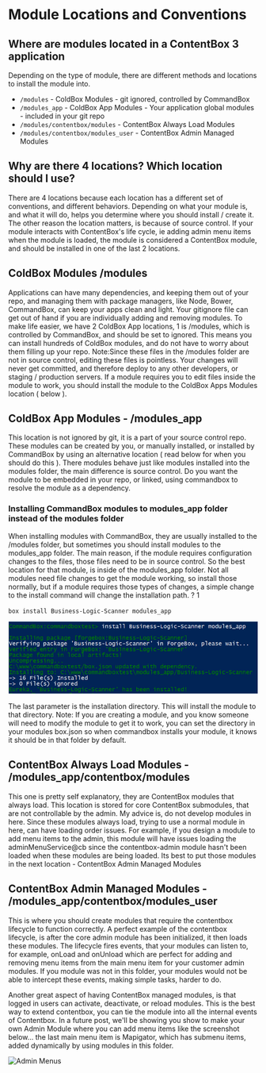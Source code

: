 # Module Locations and Conventions

## Where are modules located in a ContentBox 3 application

Depending on the type of module, there are different methods and locations to install the module into.

* `/modules` - ColdBox Modules - git ignored, controlled by CommandBox
* `/modules_app` - ColdBox App Modules - Your application global modules - included in your git repo
* `/modules/contentbox/modules` - ContentBox Always Load Modules
* `/modules/contentbox/modules_user` - ContentBox Admin Managed Modules

## Why are there 4 locations? Which location should I use?

There are 4 locations because each location has a different set of conventions, and different behaviors. Depending on what your module is, and what it will do, helps you determine where you should install / create it. The other reason the location matters, is because of source control. If your module interacts with ContentBox's life cycle, ie adding admin menu items when the module is loaded, the module is considered a ContentBox module, and should be installed in one of the last 2 locations.

## ColdBox Modules /modules

Applications can have many dependencies, and keeping them out of your repo, and managing them with package managers, like Node, Bower, CommandBox, can keep your apps clean and light. Your gitignore file can get out of hand if you are individually adding and removing modules. To make life easier, we have 2 ColdBox App locations, 1 is /modules, which is controlled by CommandBox, and should be set to ignored. This means you can install hundreds of ColdBox modules, and do not have to worry about them filling up your repo. Note:Since these files in the /modules folder are not in source control, editing these files is pointless. Your changes will never get committed, and therefore deploy to any other developers, or staging / production servers. If a module requires you to edit files inside the module to work, you should install the module to the ColdBox Apps Modules location \( below \).

## ColdBox App Modules - /modules\_app

This location is not ignored by git, it is a part of your source control repo. These modules can be created by you, or manually installed, or installed by CommandBox by using an alternative location \( read below for when you should do this \). There modules behave just like modules installed into the modules folder, the main difference is source control. Do you want the module to be embedded in your repo, or linked, using commandbox to resolve the module as a dependency.

### Installing CommandBox modules to modules\_app folder instead of the modules folder

When installing modules with CommandBox, they are usually installed to the /modules folder, but sometimes you should install modules to the modules\_app folder. The main reason, if the module requires configuration changes to the files, those files need to be in source control. So the best location for that module, is inside of the modules\_app folder. Not all modules need file changes to get the module working, so install those normally, but if a module requires those types of changes, a simple change to the install command will change the installation path. ? 1

`box install Business-Logic-Scanner modules_app`

![Install Module via CommandBox](../../../../.gitbook/assets/installModuleAltDirectory.png)

The last parameter is the installation directory. This will install the module to that directory. Note: If you are creating a module, and you know someone will need to modify the module to get it to work, you can set the directory in your modules box.json so when commandbox installs your module, it knows it should be in that folder by default.

## ContentBox Always Load Modules - /modules\_app/contentbox/modules

This one is pretty self explanatory, they are ContentBox modules that always load. This location is stored for core ContentBox submodules, that are not controllable by the admin. My advice is, do not develop modules in here. Since these modules always load, trying to use a normal module in here, can have loading order issues. For example, if you design a module to add menu items to the admin, this module will have issues loading the adminMenuService@cb since the contentbox-admin module hasn't been loaded when these modules are being loaded. Its best to put those modules in the next location - ContentBox Admin Managed Modules

## ContentBox Admin Managed Modules - /modules\_app/contentbox/modules\_user

This is where you should create modules that require the contentbox lifecycle to function correctly. A perfect example of the contentbox lifecycle, is after the core admin module has been initialized, it then loads these modules. The lifecycle fires events, that your modules can listen to, for example, onLoad and onUnload which are perfect for adding and removing menu items from the main menu item for your customer admin modules. If you module was not in this folder, your modules would not be able to intercept these events, making simple tasks, harder to do.

Another great aspect of having ContentBox managed modules, is that logged in users can activate, deactivate, or reload modules. This is the best way to extend contentbox, you can tie the module into all the internal events of Contentbox. In a future post, we'll be showing you show to make your own Admin Module where you can add menu items like the screenshot below... the last main menu item is Mapigator, which has submenu items, added dynamically by using modules in this folder.

![Admin Menus](../../../../.gitbook/assets/adminmenus.jpg)

